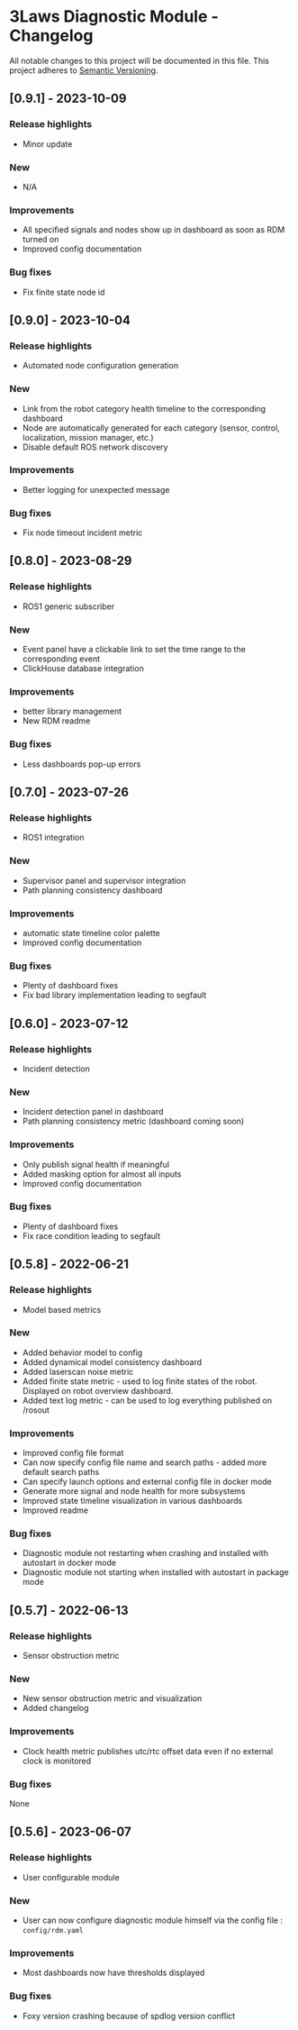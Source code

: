 # 3Laws Diagnostic Module - Changelog
All notable changes to this project will be documented in this file.
This project adheres to [Semantic Versioning](https://semver.org/spec/v2.0.0.html).

## [0.9.1] - 2023-10-09
### Release highlights
* Minor update
### New
* N/A
### Improvements
* All specified signals and nodes show up in dashboard as soon as RDM turned on
* Improved config documentation
### Bug fixes
* Fix finite state node id


## [0.9.0] - 2023-10-04
### Release highlights
* Automated node configuration generation
### New
* Link from the robot category health timeline to the corresponding dashboard
* Node are automatically generated for each category (sensor, control, localization, mission manager, etc.)
* Disable default ROS network discovery
### Improvements
* Better logging for unexpected message
### Bug fixes
* Fix node timeout incident metric

## [0.8.0] - 2023-08-29
### Release highlights
* ROS1 generic subscriber
### New
* Event panel have a clickable link to set the time range to the corresponding event
* ClickHouse database integration
### Improvements
* better library management
* New RDM readme
### Bug fixes
* Less dashboards pop-up errors

## [0.7.0] - 2023-07-26
### Release highlights
* ROS1 integration
### New
* Supervisor panel and supervisor integration
* Path planning consistency dashboard
### Improvements
* automatic state timeline color palette
* Improved config documentation
### Bug fixes
* Plenty of dashboard fixes
* Fix bad library implementation leading to segfault

## [0.6.0] - 2023-07-12
### Release highlights
* Incident detection
### New
* Incident detection panel in dashboard
* Path planning consistency metric (dashboard coming soon)
### Improvements
* Only publish signal health if meaningful
* Added masking option for almost all inputs
* Improved config documentation
### Bug fixes
* Plenty of dashboard fixes
* Fix race condition leading to segfault

## [0.5.8] - 2022-06-21
### Release highlights
* Model based metrics
### New
* Added behavior model to config
* Added dynamical model consistency dashboard
* Added laserscan noise metric
* Added finite state metric - used to log finite states of the robot. Displayed on robot overview dashboard.
* Added text log metric - can be used to log everything published on /rosout
### Improvements
* Improved config file format
* Can now specify config file name and search paths - added more default search paths
* Can specify launch options and external config file in docker mode
* Generate more signal and node health for more subsystems
* Improved state timeline visualization in various dashboards
* Improved readme
### Bug fixes
* Diagnostic module not restarting when crashing and installed with autostart in docker mode
* Diagnostic module not starting when installed with autostart in package mode

## [0.5.7] - 2022-06-13
### Release highlights
* Sensor obstruction metric
### New
* New sensor obstruction metric and visualization
* Added changelog
### Improvements
* Clock health metric publishes utc/rtc offset data even if no external clock is monitored
### Bug fixes
None


## [0.5.6] - 2023-06-07
### Release highlights
* User configurable module
### New
* User can now configure diagnostic module himself via the config file : `config/rdm.yaml`
### Improvements
* Most dashboards now have thresholds displayed
### Bug fixes
* Foxy version crashing because of spdlog version conflict
